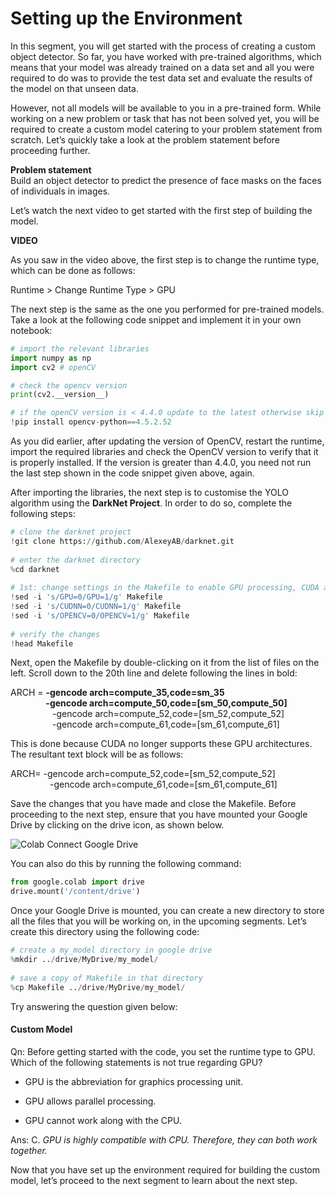 # Setting up the Environment

In this segment, you will get started with the process of creating a custom object detector. So far, you have worked with pre-trained algorithms, which means that your model was already trained on a data set and all you were required to do was to provide the test data set and evaluate the results of the model on that unseen data.

However, not all models will be available to you in a pre-trained form. While working on a new problem or task that has not been solved yet, you will be required to create a custom model catering to your problem statement from scratch. Let’s quickly take a look at the problem statement before proceeding further. 

**Problem statement**  
Build an object detector to predict the presence of face masks on the faces of individuals in images.

Let’s watch the next video to get started with the first step of building the model.

**VIDEO**

As you saw in the video above, the first step is to change the runtime type, which can be done as follows:

Runtime > Change Runtime Type > GPU

The next step is the same as the one you performed for pre-trained models. Take a look at the following code snippet and implement it in your own notebook:

```python
# import the relevant libraries
import numpy as np
import cv2 # openCV

# check the opencv version
print(cv2.__version__)

# if the openCV version is < 4.4.0 update to the latest otherwise skip this step
!pip install opencv-python==4.5.2.52
```

As you did earlier, after updating the version of OpenCV, restart the runtime, import the required libraries and check the OpenCV version to verify that it is properly installed. If the version is greater than 4.4.0, you need not run the last step shown in the code snippet given above, again.

After importing the libraries, the next step is to customise the YOLO algorithm using the **DarkNet Project**. In order to do so, complete the following steps:

```python
# clone the darknet project
!git clone https://github.com/AlexeyAB/darknet.git
 
# enter the darknet directory
%cd darknet
 
# 1st: change settings in the Makefile to enable GPU processing, CUDA and OpenCV
!sed -i 's/GPU=0/GPU=1/g' Makefile
!sed -i 's/CUDNN=0/CUDNN=1/g' Makefile
!sed -i 's/OPENCV=0/OPENCV=1/g' Makefile
 
# verify the changes
!head Makefile
```

Next, open the Makefile by double-clicking on it from the list of files on the left. Scroll down to the 20th line and delete following the lines in bold: 

ARCH = **-gencode arch=compute_35,code=sm_35   
                 -gencode arch=compute_50,code=[sm_50,compute_50]**  
                 -gencode arch=compute_52,code=[sm_52,compute_52]  
                 -gencode arch=compute_61,code=[sm_61,compute_61]

This is done because CUDA no longer supports these GPU architectures. The resultant text block will be as follows:

ARCH= -gencode arch=compute_52,code=[sm_52,compute_52]   
                -gencode arch=compute_61,code=[sm_61,compute_61]

Save the changes that you have made and close the Makefile. Before proceeding to the next step, ensure that you have mounted your Google Drive by clicking on the drive icon, as shown below.

![Colab Connect Google Drive](https://i.ibb.co/QP3xTVj/Colab-Connect-Google-Drive.png)

You can also do this by running the following command:

```python
from google.colab import drive
drive.mount('/content/drive')
```

Once your Google Drive is mounted, you can create a new directory to store all the files that you will be working on, in the upcoming segments. Let’s create this directory using the following code:

```python
# create a my_model directory in google drive
%mkdir ../drive/MyDrive/my_model/
 
# save a copy of Makefile in that directory
%cp Makefile ../drive/MyDrive/my_model/
```

Try answering the question given below:

#### Custom Model

Qn: Before getting started with the code, you set the runtime type to GPU. Which of the following statements is not true regarding GPU?

- GPU is the abbreviation for graphics processing unit.

- GPU allows parallel processing.

- GPU cannot work along with the CPU.

Ans: C. *GPU is highly compatible with CPU. Therefore, they can both work together.*

Now that you have set up the environment required for building the custom model, let’s proceed to the next segment to learn about the next step.